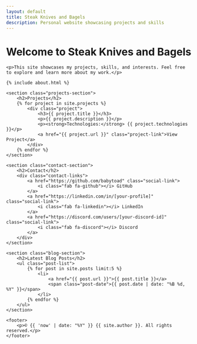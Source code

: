 ```yaml
---
layout: default
title: Steak Knives and Bagels
description: Personal website showcasing projects and skills
---
```


<div class="main-content">
    <h1>Welcome to Steak Knives and Bagels</h1>

    <p>This site showcases my projects, skills, and interests. Feel free to explore and learn more about my work.</p>

    {% include about.html %}

    <section class="projects-section">
        <h2>Projects</h2>
        {% for project in site.projects %}
            <div class="project">
                <h3>{{ project.title }}</h3>
                <p>{{ project.description }}</p>
                <p><strong>Technologies:</strong> {{ project.technologies }}</p>
                <a href="{{ project.url }}" class="project-link">View Project</a>
            </div>
        {% endfor %}
    </section>

    <section class="contact-section">
        <h2>Contact</h2>
        <div class="contact-links">
            <a href="https://github.com/babytoad" class="social-link">
                <i class="fab fa-github"></i> GitHub
            </a>
            <a href="https://linkedin.com/in/[your-profile]" class="social-link">
                <i class="fab fa-linkedin"></i> LinkedIn
            </a>
            <a href="https://discord.com/users/[your-discord-id]" class="social-link">
                <i class="fab fa-discord"></i> Discord
            </a>
        </div>
    </section>

    <section class="blog-section">
        <h2>Latest Blog Posts</h2>
        <ul class="post-list">
            {% for post in site.posts limit:5 %}
                <li>
                    <a href="{{ post.url }}">{{ post.title }}</a>
                    <span class="post-date">{{ post.date | date: "%B %d, %Y" }}</span>
                </li>
            {% endfor %}
        </ul>
    </section>

    <footer>
        <p>© {{ 'now' | date: "%Y" }} {{ site.author }}. All rights reserved.</p>
    </footer>
</div> 